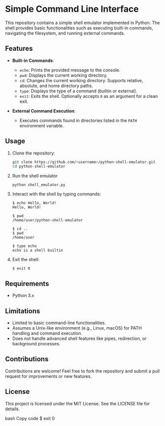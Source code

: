 # Simple Command Line Interface

This repository contains a simple shell emulator implemented in Python. The shell provides basic functionalities such as executing built-in commands, navigating the filesystem, and running external commands.

## Features

- **Built-in Commands**:
  - `echo`: Prints the provided message to the console.
  - `pwd`: Displays the current working directory.
  - `cd`: Changes the current working directory. Supports relative, absolute, and home directory paths.
  - `type`: Displays the type of a command (builtin or external).
  - `exit`: Exits the shell. Optionally accepts `0` as an argument for a clean exit.
  
- **External Command Execution**: 
  - Executes commands found in directories listed in the `PATH` environment variable.

## Usage

1. Clone the repository:
   ```bash
   git clone https://github.com/<username>/python-shell-emulator.git
   cd python-shell-emulator
   ```

2. Run the shell emulator
   ```
   python shell_emulator.py
   ```

3. Interact with the shell by typing commands:
   ```
   $ echo Hello, World!
   Hello, World!

   $ pwd
   /home/user/python-shell-emulator

   $ cd ..
   $ pwd
   /home/user

   $ type echo
   echo is a shell builtin
   ```

4. Exit the shell:
   ```
   $ exit 0
   ```

## Requirements
- Python 3.x

## Limitations
- Limited to basic command-line functionalities.  
- Assumes a Unix-like environment (e.g., Linux, macOS) for PATH handling and command execution.
- Does not handle advanced shell features like pipes, redirection, or background processes.

## Contributions
Contributions are welcome! Feel free to fork the repository and submit a pull request for improvements or new features.

## License
This project is licensed under the MIT License. See the LICENSE file for details.

bash
Copy code
$ exit 0

